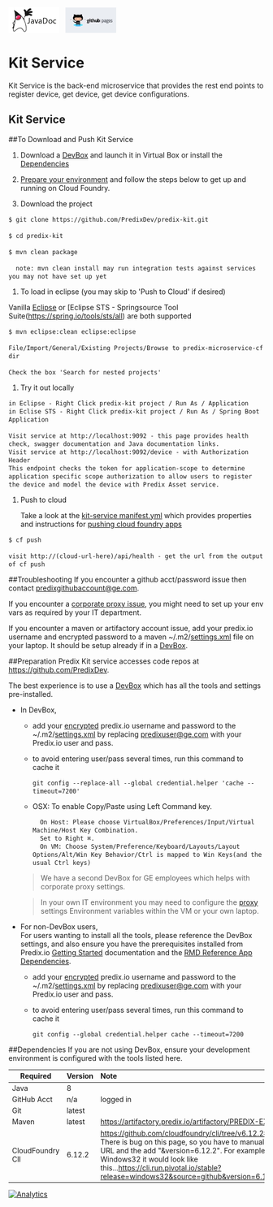 <a href="http://predixdev.github.io/kit-service/javadocs/index.html" target="_blank" >
	<img height="50px" width="100px" src="images/javadoc.png" alt="view javadoc"></a>
&nbsp;
<a href="http://predixdev.github.io/kit-service" target="_blank">
	<img height="50px" width="100px" src="images/pages.jpg" alt="view github pages">
</a>

Kit Service
==============

Kit Service is the back-end microservice that provides the rest end points to register device, get device, get device configurations. 

## Kit Service


##To Download and Push Kit Service

1. Download a [DevBox](https://www.predix.io/catalog/other-resources/devbox.html) and launch it in Virtual Box or install the [Dependencies](#dependencies)

1. [Prepare your environment](#preparation) and follow the steps below to get up and running on Cloud Foundry.   

1. Download the project  
  ```
  $ git clone https://github.com/PredixDev/predix-kit.git  
  
  $ cd predix-kit
  
  $ mvn clean package  
  
    note: mvn clean install may run integration tests against services you may not have set up yet
  ```
1. To load in eclipse (you may skip to 'Push to Cloud' if desired)  
  
  Vanilla [Eclipse](https://www.eclipse.org/downloads) or [Eclipse STS - Springsource Tool Suite(https://spring.io/tools/sts/all) are both supported
  ```
  $ mvn eclipse:clean eclipse:eclipse  
  
  File/Import/General/Existing Projects/Browse to predix-microservice-cf dir  
  
  Check the box 'Search for nested projects'  
  ```
1. Try it out locally  
  ```
  in Eclipse - Right Click predix-kit project / Run As / Application 
  in Eclise STS - Right Click predix-kit project / Run As / Spring Boot Application 
  
  Visit service at http://localhost:9092 - this page provides health check, swagger documentation and Java documentation links.
  Visit service at http://localhost:9092/device - with Authorization Header
  This endpoint checks the token for application-scope to determine application specific scope authorization to allow users to register the device and model the device with Predix Asset service.
  
  ```
1. Push to cloud  

    Take a look at the [kit-service manifest.yml](manifest.yml) which provides properties and instructions for [pushing cloud foundry apps](https://docs.cloudfoundry.org/devguide/deploy-apps/manifest.html)
  ```
  $ cf push  
  
  visit http://(cloud-url-here)/api/health - get the url from the output of cf push  
  ```

##Troubleshooting
If you encounter a github acct/password issue then contact predixgithubaccount@ge.com.  

If you encounter a [corporate proxy issue](https://github.com/PredixDev/predix-rmd-ref-app/blob/master/docs/proxy.md#proxy), you might need to set up your env vars as required by your IT department.

If you encounter a maven or artifactory account issue, add your predix.io username and encrypted password to a maven ~/.m2/[settings.xml](docs/settings.xml) file on your laptop.  It should be setup already if in a [DevBox](https://www.predix.io/catalog/other-resources/devbox.html).

##Preparation
Predix Kit service accesses code repos at https://github.com/PredixDev.

The best experience is to use a [DevBox](https://www.predix.io/catalog/other-resources/devbox.html) which has all the tools and settings pre-installed.  
* In DevBox,  
	* add your <a href="https://maven.apache.org/guides/mini/guide-encryption.html">encrypted</a> predix.io username and password to the ~/.m2/<a href="https://github.com/PredixDev/predix-rmd-ref-app/blob/master/docs/settings.xml">settings.xml</a>
by replacing predixuser@ge.com with your Predix.io user and pass.

	* to avoid entering user/pass several times, run this command to cache it
	  ```
	  git config --replace-all --global credential.helper 'cache --timeout=7200'
	  ``` 
	* OSX: To enable Copy/Paste using Left Command key.  
	  ```
	    On Host: Please choose VirtualBox/Preferences/Input/Virtual Machine/Host Key Combination.  
	    Set to Right ⌘.  
	    On VM: Choose System/Preference/Keyboard/Layouts/Layout Options/Alt/Win Key Behavior/Ctrl is mapped to Win Keys(and the usual Ctrl keys)
	  ```
  
  >We have a second DevBox for GE employees which helps with corporate proxy settings.  

  >In your own IT environment you may need to configure the [proxy](docs/proxy.md) settings Environment variables within the VM or your own laptop.

* For non-DevBox users,  
	For users wanting to install all the tools, please reference the DevBox settings, and also ensure you have the prerequisites installed from Predix.io [Getting Started](https://www.predix.io/docs/?b=#Uva9INX3) documentation and the [RMD Reference App Dependencies](https://github.com/PredixDev/predix-rmd-ref-app#dependencies).  

	* add your <a href="https://maven.apache.org/guides/mini/guide-encryption.html">encrypted</a> predix.io username and password to the ~/.m2/<a href="https://github.com/PredixDev/predix-rmd-ref-app/blob/master/docs/settings.xml">settings.xml</a>
by replacing predixuser@ge.com with your Predix.io user and pass.

  	* to avoid entering user/pass several times, run this command to cache it
	  ```
	  git config --global credential.helper cache --timeout=7200
	  ```

##Dependencies
If you are not using DevBox, ensure your development environment is configured with the tools listed here.

|Required | Version | Note |
| ------------- | :----- | :----- |
| Java | 8 | |
| GitHub Acct | n/a | logged in |
| Git | latest | |
| Maven | latest | https://artifactory.predix.io/artifactory/PREDIX-EXT |
| CloudFoundry ClI | 6.12.2 | https://github.com/cloudfoundry/cli/tree/v6.12.2#downloads.  There is bug on this page, so you have to manually get the URL and the add "&version=6.12.2".  For example for Windows32 it would look like this...https://cli.run.pivotal.io/stable?release=windows32&source=github&version=6.12.2 |

[![Analytics](https://predix-beacon.appspot.com/UA-82773213-1/kit-service/readme?pixel)](https://github.com/PredixDev)
